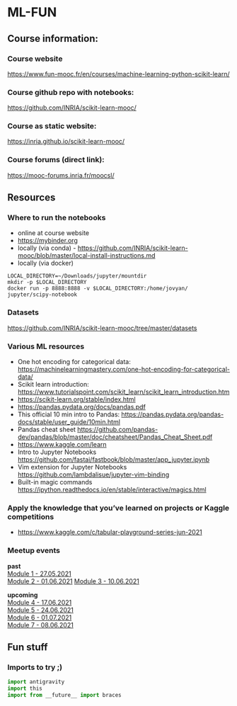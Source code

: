 # ML-FUN

## Course information:

### Course website
https://www.fun-mooc.fr/en/courses/machine-learning-python-scikit-learn/

### Course github repo with notebooks:
https://github.com/INRIA/scikit-learn-mooc/

### Course as static website:
https://inria.github.io/scikit-learn-mooc/

### Course forums (direct link):  
https://mooc-forums.inria.fr/moocsl/

## Resources

### Where to run the notebooks
- online at course website
- https://mybinder.org
- locally (via conda) - https://github.com/INRIA/scikit-learn-mooc/blob/master/local-install-instructions.md
- locally (via docker)
```
LOCAL_DIRECTORY=~/Downloads/jupyter/mountdir
mkdir -p $LOCAL_DIRECTORY
docker run -p 8888:8888 -v $LOCAL_DIRECTORY:/home/jovyan/ jupyter/scipy-notebook
```

### Datasets
https://github.com/INRIA/scikit-learn-mooc/tree/master/datasets

### Various ML resources
- One hot encoding for categorical data: https://machinelearningmastery.com/one-hot-encoding-for-categorical-data/
- Scikit learn introduction: https://www.tutorialspoint.com/scikit_learn/scikit_learn_introduction.htm
- https://scikit-learn.org/stable/index.html
- https://pandas.pydata.org/docs/pandas.pdf
- This official 10 min intro to Pandas: https://pandas.pydata.org/pandas-docs/stable/user_guide/10min.html
- Pandas cheat sheet https://github.com/pandas-dev/pandas/blob/master/doc/cheatsheet/Pandas_Cheat_Sheet.pdf
- https://www.kaggle.com/learn
- Intro to Jupyter Notebooks https://github.com/fastai/fastbook/blob/master/app_jupyter.ipynb
- Vim extension for Jupyter Notebooks https://github.com/lambdalisue/jupyter-vim-binding
- Built-in magic commands https://ipython.readthedocs.io/en/stable/interactive/magics.html
### Apply the knowledge that you’ve learned on projects or Kaggle competitions
- https://www.kaggle.com/c/tabular-playground-series-jun-2021

### Meetup events
**past**   
[Module 1 - 27.05.2021](https://www.meetup.com/hs3city/events/278213715/)  
[Module 2 - 01.06.2021](https://www.meetup.com/pl-PL/hs3city/events/rrdpjsyccjbfb/) 
[Module 3 - 10.06.2021](https://www.meetup.com/pl-PL/hs3city/events/rrdpjsyccjbnb/)  
    
**upcoming**    
[Module 4 - 17.06.2021](https://www.meetup.com/pl-PL/hs3city/events/rrdpjsyccjbwb/)  
[Module 5 - 24.06.2021](https://www.meetup.com/pl-PL/hs3city/events/rrdpjsyccjbgc/)  
[Module 6 - 01.07.2021](https://www.meetup.com/pl-PL/hs3city/events/rrdpjsycckbcb/)  
[Module 7 - 08.06.2021](https://www.meetup.com/pl-PL/hs3city/events/rrdpjsycckblb/)  

## Fun stuff

### Imports to try ;)

```python
import antigravity
import this
import from __future__ import braces
```

